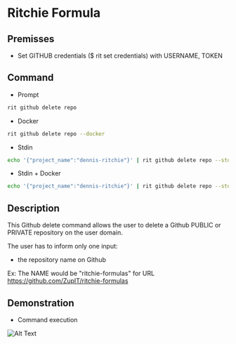 <!-- markdownlint-disable-file MD013 -->
<!-- markdownlint-disable-file MD033 -->
<!-- markdownlint-disable-file MD034 -->

# Ritchie Formula

## Premisses

- Set GITHUB credentials ($ rit set credentials) with USERNAME, TOKEN

## Command

- Prompt

```bash
rit github delete repo
```

- Docker

```bash
rit github delete repo --docker
```

- Stdin

```bash
echo '{"project_name":"dennis-ritchie"}' | rit github delete repo --stdin
```

- Stdin + Docker

```bash
echo '{"project_name":"dennis-ritchie"}' | rit github delete repo --stdin --docker
```

## Description

This Github delete command allows the user to delete a Github PUBLIC or PRIVATE repository on the user domain.

The user has to inform only one input:

- the repository name on Github

Ex: The NAME would be "ritchie-formulas" for URL https://github.com/ZupIT/ritchie-formulas

## Demonstration

- Command execution

![Alt Text](https://media.giphy.com/media/RK5XCK1ZczsOBHpgoM/giphy.gif)
